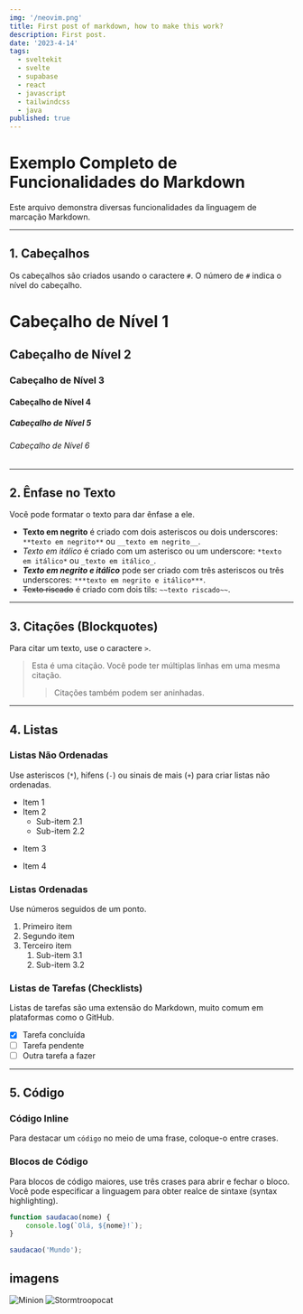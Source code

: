 ```yaml
---
img: '/neovim.png'
title: First post of markdown, how to make this work?
description: First post.
date: '2023-4-14'
tags:
  - sveltekit
  - svelte
  - supabase
  - react
  - javascript
  - tailwindcss
  - java
published: true
---
```


# Exemplo Completo de Funcionalidades do Markdown

Este arquivo demonstra diversas funcionalidades da linguagem de marcação Markdown.

---

## 1. Cabeçalhos

Os cabeçalhos são criados usando o caractere `#`. O número de `#` indica o nível do cabeçalho.

# Cabeçalho de Nível 1

## Cabeçalho de Nível 2

### Cabeçalho de Nível 3

#### Cabeçalho de Nível 4

##### Cabeçalho de Nível 5

###### Cabeçalho de Nível 6

---

## 2. Ênfase no Texto

Você pode formatar o texto para dar ênfase a ele.

- **Texto em negrito** é criado com dois asteriscos ou dois underscores: `**texto em negrito**` ou `__texto em negrito__`.
- _Texto em itálico_ é criado com um asterisco ou um underscore: `*texto em itálico*` ou `_texto em itálico_`.
- **_Texto em negrito e itálico_** pode ser criado com três asteriscos ou três underscores: `***texto em negrito e itálico***`.
- ~~Texto riscado~~ é criado com dois tils: `~~texto riscado~~`.

---

## 3. Citações (Blockquotes)

Para citar um texto, use o caractere `>`.

> Esta é uma citação. Você pode ter múltiplas linhas em uma mesma citação.
>
> > Citações também podem ser aninhadas.

---

## 4. Listas

### Listas Não Ordenadas

Use asteriscos (`*`), hifens (`-`) ou sinais de mais (`+`) para criar listas não ordenadas.

- Item 1
- Item 2
  - Sub-item 2.1
  - Sub-item 2.2

* Item 3

- Item 4

### Listas Ordenadas

Use números seguidos de um ponto.

1. Primeiro item
2. Segundo item
3. Terceiro item
   1. Sub-item 3.1
   2. Sub-item 3.2

### Listas de Tarefas (Checklists)

Listas de tarefas são uma extensão do Markdown, muito comum em plataformas como o GitHub.

- [x] Tarefa concluída
- [ ] Tarefa pendente
- [ ] Outra tarefa a fazer

---

## 5. Código

### Código Inline

Para destacar um `código` no meio de uma frase, coloque-o entre crases.

### Blocos de Código

Para blocos de código maiores, use três crases para abrir e fechar o bloco. Você pode especificar a linguagem para obter realce de sintaxe (syntax highlighting).

```typescript
function saudacao(nome) {
	console.log(`Olá, ${nome}!`);
}

saudacao('Mundo');
```

## imagens

![Minion](https://octodex.github.com/images/minion.png)
![Stormtroopocat](https://octodex.github.com/images/stormtroopocat.jpg 'The Stormtroopocat')
